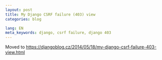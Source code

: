 ```yaml
---
layout: post
title: My Django CSRF failure (403) view
categories: blog

lang: EN
meta_keywords: django, csrf failure, django 403
---
```


Moved to <https://djangoblog.cz/2014/05/18/my-django-csrf-failure-403-view.html>


